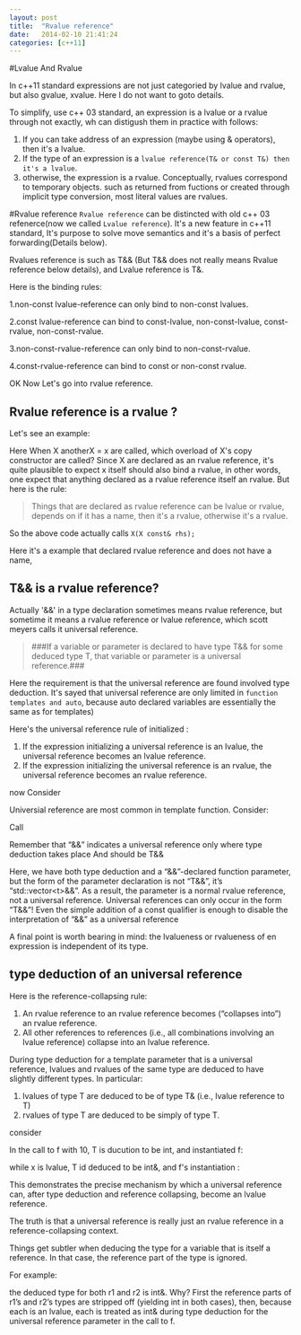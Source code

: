 ```yaml
---
layout: post
title:  "Rvalue reference"
date:   2014-02-10 21:41:24
categories: [c++11]
---
```


#Lvalue And Rvalue

In c++11 standard expressions are not just categoried by lvalue and rvalue, but also gvalue, xvalue. Here I do not want to goto details. 

To simplify, use c++ 03 standard, an expression is a lvalue or a rvalue through not exactly, wh can distigush them in practice with follows:

1. If you can take address of an expression (maybe using & operators), then it's a lvalue.
2. If the type of an expression is a `lvalue reference(T& or const T&) then it's a lvalue`.
3. otherwise, the expression is a rvalue. Conceptually, rvalues correspond to temporary objects. such as returned from fuctions or created through implicit type conversion, most literal values are rvalues.

<script type="syntaxhighlighter" class="brush: cpp"><![CDATA[
int a = 12;
int b = 12;
a = b; // a, b are lvalues.
int c = a*b;
// a * b = 12; error! rvalues on left hand side of assignment

int foo_bar();
int j = 0;
j = foo_bar(); // ok foo_bar() is a rvalue.
// int* p2 = &foo_ar() // error ! can not take the address of a rvalue.
]]></script>

#Rvalue reference
`Rvalue reference` can be distincted with old c++ 03 refenerce(now we called `Lvalue reference`).
It's a new feature in c++11 standard, It's purpose to solve move semantics and it's a basis of perfect forwarding(Details below).

Rvalues reference is such as T&& (But T&& does not really means Rvalue reference below details), and Lvalue reference is T&. 

Here is the binding rules:

1.non-const lvalue-reference can only bind to non-const lvalues.

2.const lvalue-reference can bind to const-lvalue, non-const-lvalue, const-rvalue, non-const-rvalue.

3.non-const-rvalue-reference can only bind to non-const-rvalue.

4.const-rvalue-reference can bind to const or non-const rvalue.

OK Now Let's go into rvalue reference.

## Rvalue reference is a rvalue ?
Let's see an example:
<script type="syntaxhighlighter" class="brush: cpp"><![CDATA[
void foo(X&& x)
{
  X anotherX = x;
}
]]></script>

Here When X anotherX = x are called, which overload of X's copy constructor are called?
Since X are declared as an rvalue reference, it's quite plausible to expect x itself should also bind a rvalue,
in other words, one expect that anything declared as a rvalue reference itself an rvalue.
But here is the rule:

>Things that are declared as rvalue reference can be lvalue or rvalue, 
depends on if it has a name, then it's a rvalue, otherwise it's a rvalue.

So the above code actually calls `X(X const& rhs);`

Here it's a example that declared rvalue reference and does not have a name,
<script type="syntaxhighlighter" class="brush: cpp"><![CDATA[
X&& goo();
X x = goo(); // Calls X(X&& rhs); because right side does not have a name.
]]></script>


## T&& is a rvalue reference?

Actually '&&' in a type declaration sometimes means rvalue reference, but sometime it means a rvalue reference or lvalue reference, which scott meyers calls it universal reference.
> ###If a variable or parameter is declared to have type T&& for some deduced type T, that variable or parameter is a universal reference.###

Here the requirement is that the universal reference are found involved type deduction. It's sayed that universal reference are only limited in `function templates and auto`, because auto declared variables are essentially the same as for templates)

Here's the universal reference rule of initialized :

1. If the expression initializing a universal reference is an lvalue, the universal reference becomes an lvalue reference.
2. If the expression initializing the universal reference is an rvalue, the universal reference becomes an rvalue reference.

now Consider 
<script type="syntaxhighlighter" class="brush: cpp"><![CDATA[
Widget&& var1 = someOtherWidget();
auto&& var2 = var1;  // since var1 is a lvalue, var2's type is a lvalue reference.
// actually it's like Widget& var2 = var1;
]]></script>

Universial reference are most common in template function.
Consider:
<script type="syntaxhighlighter" class="brush: cpp"><![CDATA[
template &lt;typename T&gt;
void f(T&& param); // && means rvalue reference.
]]></script>
Call
<script type="syntaxhighlighter" class="brush: cpp"><![CDATA[
f(10) // 10 is a rvalue, so params becomes rvalue reference, in particular int&&
int i = 10;
f(i) //  params becomes lvalue reference, int& 
]]></script>

Remember that “&&” indicates a universal reference only where type deduction takes place
And should be T&&
<script type="syntaxhighlighter" class="brush: cpp"><![CDATA[
template &lt;typename T&gt;
void f(std::vector&lt;T&gt;&& param);     // “&&” means rvalue reference
// also const qualifiers.
]]></script>

Here, we have both type deduction and a “&&”-declared function parameter, but the form of the parameter declaration is not “T&&”, it’s “std::vector&lt;t&gt;&&”.  As a result, the parameter is a normal rvalue reference, not a universal reference.  Universal references can only occur in the form “T&&”! Even the simple addition of a const qualifier is enough to disable the interpretation of “&&” as a universal reference

A final point is worth bearing in mind: the lvalueness or rvalueness of en expression is independent of its type.


## type deduction of an universal reference
Here is the reference-collapsing rule:
1. An rvalue reference to an rvalue reference becomes (“collapses into”) an rvalue reference.
2. All other references to references (i.e., all combinations involving an lvalue reference) collapse into an lvalue reference.



During type deduction for a template parameter that is a universal reference, lvalues and rvalues of the same type are deduced to have slightly different types.  In particular:

1. lvalues of type T are deduced to be of type T& (i.e., lvalue reference to T)
2. rvalues of type T are deduced to be simply of type T.

consider
<script type="syntaxhighlighter" class="brush: cpp"><![CDATA[
template &lt;typename T&gt;
void f(T&& param);

int x;
... 
f(10);  // invoke f on rvalue.
f(x);   // invoke f on lvalue.
]]></script>

In the call to f with 10, T is ducution to be int, and instantiated f:
<script type="syntaxhighlighter" class="brush: cpp"><![CDATA[
void f(int&& param);  // f instantiated from rvalue.
]]></script>

while x is lvalue, T id deduced to be int&, and f's instantiation :
<script type="syntaxhighlighter" class="brush: cpp"><![CDATA[
void f(int& && params) -> void f(int& f); // 
]]></script>

This demonstrates the precise mechanism by which a universal reference can, after type deduction and reference collapsing, become an lvalue reference.

The truth is that a universal reference is really just an rvalue reference in a reference-collapsing context.



Things get subtler when deducing the type for a variable that is itself a reference. In that case, the reference part of the type is ignored.

For example:
<script type="syntaxhighlighter" class="brush: cpp"><![CDATA[
int x;
...
int&& r1 = 10;
int& r2 =x;

f(r1);
f(r2);
]]></script>
the deduced type for both r1 and r2 is int&. Why? First the reference parts of r1’s and r2’s types are stripped off (yielding int in both cases), then, because each is an lvalue, each is treated as int& during type deduction for the universal reference parameter in the call to f.




